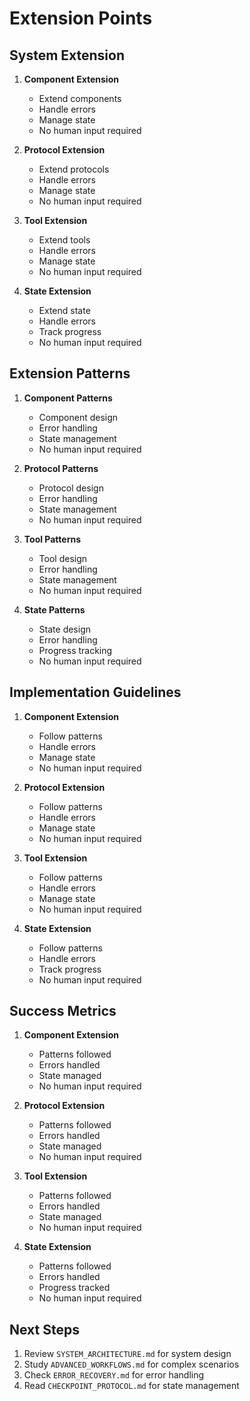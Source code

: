# Extension Points

## System Extension

1. **Component Extension**
   - Extend components
   - Handle errors
   - Manage state
   - No human input required

2. **Protocol Extension**
   - Extend protocols
   - Handle errors
   - Manage state
   - No human input required

3. **Tool Extension**
   - Extend tools
   - Handle errors
   - Manage state
   - No human input required

4. **State Extension**
   - Extend state
   - Handle errors
   - Track progress
   - No human input required

## Extension Patterns

1. **Component Patterns**
   - Component design
   - Error handling
   - State management
   - No human input required

2. **Protocol Patterns**
   - Protocol design
   - Error handling
   - State management
   - No human input required

3. **Tool Patterns**
   - Tool design
   - Error handling
   - State management
   - No human input required

4. **State Patterns**
   - State design
   - Error handling
   - Progress tracking
   - No human input required

## Implementation Guidelines

1. **Component Extension**
   - Follow patterns
   - Handle errors
   - Manage state
   - No human input required

2. **Protocol Extension**
   - Follow patterns
   - Handle errors
   - Manage state
   - No human input required

3. **Tool Extension**
   - Follow patterns
   - Handle errors
   - Manage state
   - No human input required

4. **State Extension**
   - Follow patterns
   - Handle errors
   - Track progress
   - No human input required

## Success Metrics

1. **Component Extension**
   - Patterns followed
   - Errors handled
   - State managed
   - No human input required

2. **Protocol Extension**
   - Patterns followed
   - Errors handled
   - State managed
   - No human input required

3. **Tool Extension**
   - Patterns followed
   - Errors handled
   - State managed
   - No human input required

4. **State Extension**
   - Patterns followed
   - Errors handled
   - Progress tracked
   - No human input required

## Next Steps
1. Review `SYSTEM_ARCHITECTURE.md` for system design
2. Study `ADVANCED_WORKFLOWS.md` for complex scenarios
3. Check `ERROR_RECOVERY.md` for error handling
4. Read `CHECKPOINT_PROTOCOL.md` for state management 